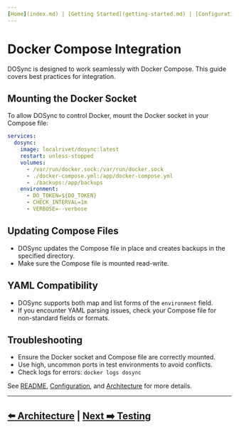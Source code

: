 ```yaml
---
[Home](index.md) | [Getting Started](getting-started.md) | [Configuration](configuration.md) | [Usage](usage.md) | [Architecture](architecture.md) | [Docker Compose](docker-compose.md) | [Testing](testing.md) | [FAQ](faq.md) | [Contributing](contributing.md) | [Rules](rules.md)
---
```


# Docker Compose Integration

DOSync is designed to work seamlessly with Docker Compose. This guide covers best practices for integration.

## Mounting the Docker Socket

To allow DOSync to control Docker, mount the Docker socket in your Compose file:

```yaml
services:
  dosync:
    image: localrivet/dosync:latest
    restart: unless-stopped
    volumes:
      - /var/run/docker.sock:/var/run/docker.sock
      - ./docker-compose.yml:/app/docker-compose.yml
      - ./backups:/app/backups
    environment:
      - DO_TOKEN=${DO_TOKEN}
      - CHECK_INTERVAL=1m
      - VERBOSE=--verbose
```

## Updating Compose Files

- DOSync updates the Compose file in place and creates backups in the specified directory.
- Make sure the Compose file is mounted read-write.

## YAML Compatibility

- DOSync supports both map and list forms of the `environment` field.
- If you encounter YAML parsing issues, check your Compose file for non-standard fields or formats.

## Troubleshooting

- Ensure the Docker socket and Compose file are correctly mounted.
- Use high, uncommon ports in test environments to avoid conflicts.
- Check logs for errors: `docker logs dosync`

See [README](../README.md), [Configuration](configuration.md), and [Architecture](architecture.md) for more details.

---

## [⬅️ Architecture](architecture.md) | [Next ➡️ Testing](testing.md)

